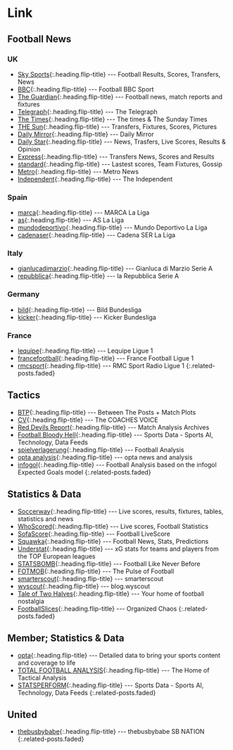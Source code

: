 ---
---

# Link

## Football News
### UK
* [Sky Sports]{:.heading.flip-title} --- Football Results, Scores, Transfers, News
* [BBC]{:.heading.flip-title} --- Football BBC Sport
* [The Guardian]{:.heading.flip-title} --- Football news, match reports and fixtures
* [Telegraph]{:.heading.flip-title} --- The Telegraph
* [The Times]{:.heading.flip-title} --- The times & The Sunday Times
* [THE Sun]{:.heading.flip-title} --- Transfers, Fixtures, Scores, Pictures
* [Daily Mirror]{:.heading.flip-title} --- Daily Mirror
* [Daily Star]{:.heading.flip-title} --- News, Trasfers, Live Scores, Results & Opinion
* [Express]{:.heading.flip-title} --- Transfers News, Scores and Results
* [standard]{:.heading.flip-title} --- Lastest scores, Team Fixtures, Gossip
* [Metro]{:.heading.flip-title} --- Metro News
* [Independent]{:.heading.flip-title} --- The Independent

### Spain
* [marca]{:.heading.flip-title} --- MARCA La Liga
* [as]{:.heading.flip-title} --- AS La Liga
* [mundodeportivo]{:.heading.flip-title} --- Mundo Deportivo La Liga
* [cadenaser]{:.heading.flip-title} --- Cadena SER La Liga

### Italy
* [gianlucadimarzio]{:.heading.flip-title} --- Gianluca di Marzio Serie A
* [repubblica]{:.heading.flip-title} --- la Repubblica Serie A

### Germany
* [bild]{:.heading.flip-title} --- Bild Bundesliga
* [kicker]{:.heading.flip-title} --- Kicker Bundesliga

### France
* [lequipe]{:.heading.flip-title} --- Lequipe  Ligue 1  
* [francefootball]{:.heading.flip-title} --- France Football Ligue 1
* [rmcsport]{:.heading.flip-title} --- RMC Sport Radio Ligue 1
{:.related-posts.faded}

[Sky Sports]: https://www.skysports.com/football
[BBC]: https://www.bbc.com/sport/football
[The Guardian]: https://www.theguardian.com/football
[Telegraph]: https://www.telegraph.co.uk/sport
[The Times]: https://www.thetimes.co.uk

[THE Sun]: https://www.thesun.co.uk
[Daily Mirror]: http://www.dailymirror.lk/sport
[Daily Star]: https://www.dailystar.co.uk/sport/football
[Express]: https://www.express.co.uk/sport/football
[standard]: https://www.standard.co.uk/sport/football
[Metro]: https://metro.co.uk/sport/football
[Independent]: https://www.independent.co.uk/sport/football

[marca]: https://www.marca.com/
[as]: https://www.as.com/
[mundodeportivo]: https://www.mundodeportivo.com/
[cadenaser]: https://cadenaser.com

[gianlucadimarzio]: https://gianlucadimarzio.com/
[repubblica]: https://www.repubblica.it/

[bild]: https://www.bild.de/sport/fussball/fussball/home-15769054.bild.html
[kicker]: https://www.kicker.de/

[lequipe]: https://www.lequipe.fr/
[francefootball]: https://www.francefootball.fr/
[rmcsport]: https://rmcsport.bfmtv.com/football/

## Tactics
* [BTP]{:.heading.flip-title} --- Between The Posts + Match Plots
* [CV]{:.heading.flip-title} --- The COACHES VOICE
* [Red Devils Report]{:.heading.flip-title} --- Match Analysis Archives
* [Football Bloody Hell]{:.heading.flip-title} --- Sports Data - Sports AI, Technology, Data Feeds
* [spielverlagerung]{:.heading.flip-title} --- Football Analysis
* [opta analysis]{:.heading.flip-title} --- opta news and analysis
* [infogol]{:.heading.flip-title} --- Football Analysis based on the infogol Expected  Goals model
{:.related-posts.faded}

[BTP]: https://betweentheposts.net/
[CV]: https://www.coachesvoice.com/category/the-game/
[Red Devils Report]: https://reddevilsreport.com/category/analysis/match-analysis
[Football Bloody Hell]: https://footballbh.net/
[spielverlagerung]: https://spielverlagerung.com/
[opta analysis]: https://www.optasportspro.com/news-and-analysis/
[infogol]: https://www.infogol.net/en/blog

## Statistics & Data
* [Soccerway]{:.heading.flip-title} --- Live scores, results, fixtures, tables, statistics and news
* [WhoScored]{:.heading.flip-title} --- Live scores, Football Statistics
* [SofaScore]{:.heading.flip-title} --- Football LiveScore
* [Squawka]{:.heading.flip-title} --- Football News, Stats, Predictions
* [Understat]{:.heading.flip-title} --- xG stats for teams and players from the TOP European leagues
* [STATSBOMB]{:.heading.flip-title} --- Football Like Never Before
* [FOTMOB]{:.heading.flip-title} --- The Pulse of Football
* [smarterscout]{:.heading.flip-title} --- smarterscout
* [wyscout]{:.heading.flip-title} --- blog.wyscout  
* [Tale of Two Halves]{:.heading.flip-title} --- Your home of football nostalgia
* [FootballSlices]{:.heading.flip-title} --- Organized Chaos
{:.related-posts.faded}

[Soccerway]: https://int.soccerway.com/
[WhoScored]: https://www.whoscored.com/
[SofaScore]: https://www.sofascore.com/
[Squawka]: https://www.squawka.com/en/
[Understat]: https://understat.com/
[STATSBOMB]: https://statsbomb.com/
[FOTMOB]: https://www.fotmob.com/
[smarterscout]: https://smarterscout.com/
[wyscout]: https://blog.wyscout.com/
[Tale of Two Halves]: https://taleoftwohalves.uk/
[FootballSlices]: https://organizedchaos.herokuapp.com/

## Member; Statistics & Data
* [opta]{:.heading.flip-title} --- Detailed data to bring your sports content and coverage to life
* [TOTAL FOOTBALL ANALYSIS]{:.heading.flip-title} --- The Home of Tactical Analysis
* [STATSPERFORM]{:.heading.flip-title} --- Sports Data - Sports AI, Technology, Data Feeds
{:.related-posts.faded}

[opta]: https://www.optasports.com/
[TOTAL FOOTBALL ANALYSIS]: https://totalfootballanalysis.com/
[STATSPERFORM]: https://www.statsperform.com/

## United
* [thebusbybabe]{:.heading.flip-title} --- thebusbybabe SB NATION
{:.related-posts.faded}

[thebusbybabe]: https://thebusbybabe.sbnation.com/
